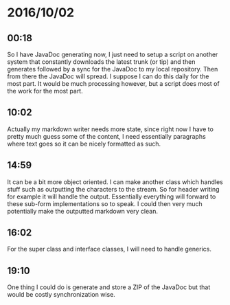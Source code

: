 # 2016/10/02

## 00:18

So I have JavaDoc generating now, I just need to setup a script on another
system that constantly downloads the latest trunk (or tip) and then
generates followed by a sync for the JavaDoc to my local repository. Then
from there the JavaDoc will spread. I suppose I can do this daily for the
most part. It would be much processing however, but a script does most of
the work for the most part.

## 10:02

Actually my markdown writer needs more state, since right now I have to
pretty much guess some of the content, I need essentially paragraphs
where text goes so it can be nicely formatted as such.

## 14:59

It can be a bit more object oriented. I can make another class which
handles stuff such as outputting the characters to the stream. So for header
writing for example it will handle the output. Essentially everything will
forward to these sub-form implementations so to speak. I could then very much
potentially make the outputted markdown very clean.

## 16:02

For the super class and interface classes, I will need to handle generics.

## 19:10

One thing I could do is generate and store a ZIP of the JavaDoc but that
would be costly synchronization wise.
